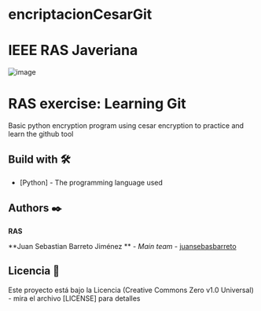# encriptacionCesarGit
# IEEE RAS Javeriana
![image](https://user-images.githubusercontent.com/63886423/110806413-0c486e00-8250-11eb-9ec5-aca289cba1f7.png)

# RAS exercise: Learning Git

Basic python encryption program using cesar encryption to practice and learn the github tool



## Build with 🛠️

* [Python] - The programming language used

## Authors ✒️

**RAS**

**Juan Sebastian Barreto Jiménez ** - *Main team* - [juansebasbarreto](https://github.com/juansebasbarreto)

## Licencia 📄

Este proyecto está bajo la Licencia (Creative Commons Zero v1.0 Universal) - mira el archivo [LICENSE] para detalles
